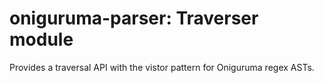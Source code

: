 # oniguruma-parser: Traverser module

Provides a traversal API with the vistor pattern for Oniguruma regex ASTs.
